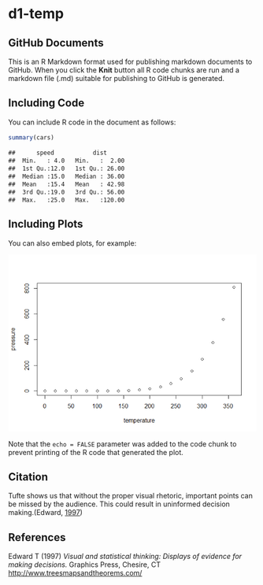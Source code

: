 d1-temp
================

GitHub Documents
----------------

This is an R Markdown format used for publishing markdown documents to GitHub. When you click the **Knit** button all R code chunks are run and a markdown file (.md) suitable for publishing to GitHub is generated.

Including Code
--------------

You can include R code in the document as follows:

``` r
summary(cars)
```

    ##      speed           dist       
    ##  Min.   : 4.0   Min.   :  2.00  
    ##  1st Qu.:12.0   1st Qu.: 26.00  
    ##  Median :15.0   Median : 36.00  
    ##  Mean   :15.4   Mean   : 42.98  
    ##  3rd Qu.:19.0   3rd Qu.: 56.00  
    ##  Max.   :25.0   Max.   :120.00

Including Plots
---------------

You can also embed plots, for example:

![](d1-temp_files/figure-markdown_github/pressure-1.png)

Note that the `echo = FALSE` parameter was added to the code chunk to prevent printing of the R code that generated the plot.

Citation
--------

Tufte shows us that without the proper visual rhetoric, important points can be missed by the audience. This could result in uninformed decision making.(Edward, [1997](#ref-Tufte:1997))

References
----------

Edward T (1997) *Visual and statistical thinking: Displays of evidence for making decisions.* Graphics Press, Chesire, CT <http://www.treesmapsandtheorems.com/>
